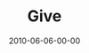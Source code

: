 ---
layout: message
category: message
series: "Lavish"
title: "Give"
date: 2010-06-06-00-00
message_id: 623
---